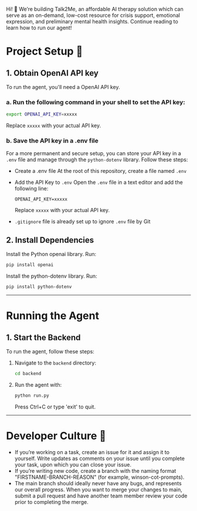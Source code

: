 Hi! 👋 We’re building Talk2Me, an affordable AI therapy solution which can serve as an on-demand, low-cost resource for crisis support, emotional expression, and preliminary mental health insights. Continue reading to learn how to run our agent!

# Project Setup 🤖

## 1. Obtain OpenAI API key

To run the agent, you'll need a OpenAI API key.

### a. Run the following command in your shell to set the API key:

  ```bash
  export OPENAI_API_KEY=xxxxx
  ```

  Replace `xxxxx` with your actual API key.

### b.  Save the API key in a .env file

  For a more permanent and secure setup, you can store your API key in a `.env` file and manage through the `python-dotenv` library. Follow these steps:

- Create a .env file
  At the root of this repository, create a file named `.env`

- Add the API Key to `.env`
  Open the `.env` file in a text editor and add the following line:

  ```
  OPENAI_API_KEY=xxxxx
  ```

  Replace `xxxxx` with your actual API key.

- `.gitignore` file is already set up to ignore `.env` file by Git
  
## 2. Install Dependencies

Install the Python openai library. Run:

  ```bash
  pip install openai
  ```

Install the python-dotenv library. Run:
  ```bash
  pip install python-dotenv
  ```

---

# Running the Agent

## 1. Start the Backend

To run the agent, follow these steps:

1. Navigate to the `backend` directory:

   ```bash
   cd backend
   ```

2. Run the agent with:

   ```bash
   python run.py
   ```
   Press Ctrl+C or type 'exit' to quit.
---
# Developer Culture 🔧
- If you’re working on a task, create an issue for it and assign it to yourself. Write updates as comments on your issue until you complete your task, upon which you can close your issue.
- If you’re writing new code, create a branch with the naming format "FIRSTNAME-BRANCH-REASON" (for example, winson-cot-prompts). 
- The main branch should ideally never have any bugs, and represents our overall progress. When you want to merge your changes to main, submit a pull request and have another team member review your code prior to completing the merge.
